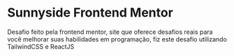 # Sunnyside Frontend Mentor

Desafio feito pela frontend mentor, site que oferece desafios reais para você melhorar suas habilidades
em programação, fiz este desafio utilizando TailwindCSS e ReactJS
